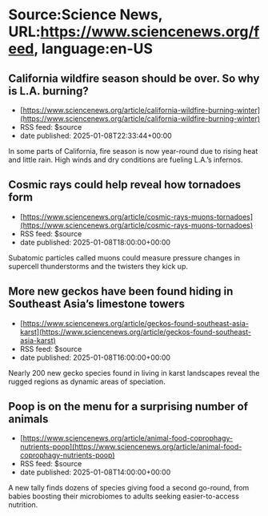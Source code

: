 # Source:Science News, URL:https://www.sciencenews.org/feed, language:en-US

## California wildfire season should be over. So why is L.A. burning?
 - [https://www.sciencenews.org/article/california-wildfire-burning-winter](https://www.sciencenews.org/article/california-wildfire-burning-winter)
 - RSS feed: $source
 - date published: 2025-01-08T22:33:44+00:00

In some parts of California, fire season is now year-round due to rising heat and little rain. High winds and dry conditions are fueling L.A.’s infernos.

## Cosmic rays could help reveal how tornadoes form
 - [https://www.sciencenews.org/article/cosmic-rays-muons-tornadoes](https://www.sciencenews.org/article/cosmic-rays-muons-tornadoes)
 - RSS feed: $source
 - date published: 2025-01-08T18:00:00+00:00

Subatomic particles called muons could measure pressure changes in supercell thunderstorms and the twisters they kick up.

## More new geckos have been found hiding in Southeast Asia’s limestone towers
 - [https://www.sciencenews.org/article/geckos-found-southeast-asia-karst](https://www.sciencenews.org/article/geckos-found-southeast-asia-karst)
 - RSS feed: $source
 - date published: 2025-01-08T16:00:00+00:00

Nearly 200 new gecko species found in living in karst landscapes reveal the rugged regions as dynamic areas of speciation.

## Poop is on the menu for a surprising number of animals
 - [https://www.sciencenews.org/article/animal-food-coprophagy-nutrients-poop](https://www.sciencenews.org/article/animal-food-coprophagy-nutrients-poop)
 - RSS feed: $source
 - date published: 2025-01-08T14:00:00+00:00

A new tally finds dozens of species giving food a second go-round, from babies boosting their microbiomes to adults seeking easier-to-access nutrition.

